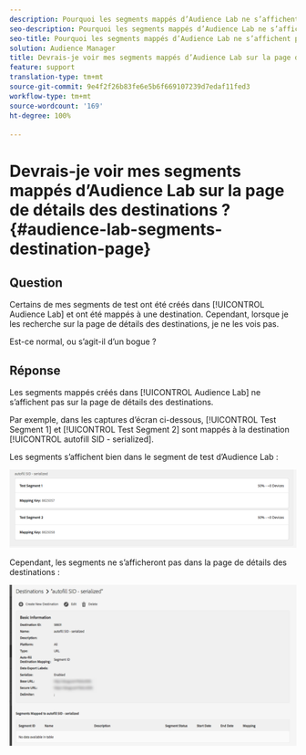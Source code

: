 ```yaml
---
description: Pourquoi les segments mappés d’Audience Lab ne s’affichent pas sur la page de détails des destinations.
seo-description: Pourquoi les segments mappés d’Audience Lab ne s’affichent pas sur la page de détails des destinations.
seo-title: Pourquoi les segments mappés d’Audience Lab ne s’affichent pas sur la page de détails des destinations.
solution: Audience Manager
title: Devrais-je voir mes segments mappés d’Audience Lab sur la page de détails des destinations ?
feature: support
translation-type: tm+mt
source-git-commit: 9e4f2f26b83fe6e5b6f669107239d7edaf11fed3
workflow-type: tm+mt
source-wordcount: '169'
ht-degree: 100%

---
```



# Devrais-je voir mes segments mappés d’Audience Lab sur la page de détails des destinations ? {#audience-lab-segments-destination-page}

## Question

Certains de mes segments de test ont été créés dans [!UICONTROL Audience Lab] et ont été mappés à une destination. Cependant, lorsque je les recherche sur la page de détails des destinations, je ne les vois pas.

Est-ce normal, ou s’agit-il d’un bogue ?

## Réponse

Les segments mappés créés dans [!UICONTROL Audience Lab] ne s’affichent pas sur la page de détails des destinations.

Par exemple, dans les captures d’écran ci-dessous, [!UICONTROL Test Segment 1] et [!UICONTROL Test Segment 2] sont mappés à la destination [!UICONTROL autofill SID - serialized].

Les segments s’affichent bien dans le segment de test d’Audience Lab :

![Image de visualisation du segment d’Audience Lab](assets/should_i_see_my_aamlab01.png)

Cependant, les segments ne s’afficheront pas dans la page de détails des destinations :

![Image de la page de détails des destinations](assets/should_i_see_my_aamlab02.png)